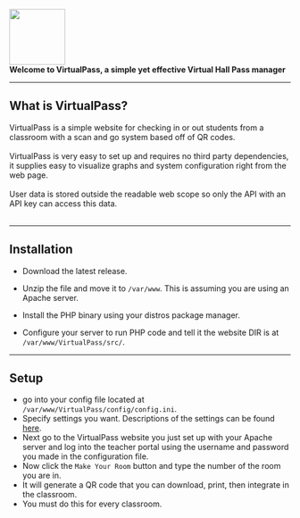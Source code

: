<img src="https://raw.githubusercontent.com/Duedot43/VirtualPass/master/src/Images/preview.png" width="100" height=auto onclick='location="https://virtualpass.net"'></img><br>
**Welcome to VirtualPass, a simple yet effective Virtual Hall Pass manager**<br>
***
## What is VirtualPass?
VirtualPass is a simple website for checking in or out students from a classroom with a scan and go system based off of QR codes.<br><br>
VirtualPass is very easy to set up and requires no third party dependencies, it supplies easy to visualize graphs and system configuration right from the web page.<br><br>
User data is stored outside the readable web scope so only the API with an API key can access this data.<br><br>
***
## Installation
* Download the latest release.<br>

* Unzip the file and move it to `/var/www`. This is assuming you are using an Apache server.<br>
* Install the PHP binary using your distros package manager.<br>
* Configure your server to run PHP code and tell it the website DIR is at `/var/www/VirtualPass/src/`.
***
## Setup
* go into your config file located at `/var/www/VirtualPass/config/config.ini`.
* Specify settings you want. Descriptions of the settings can be found [here](https://github.com/Duedot43/VirtualPass/wiki).
* Next go to the VirtualPass website you just set up with your Apache server and log into the teacher portal using the username and password you made in the configuration file.
* Now click the `Make Your Room` button and type the number of the room you are in.
* It will generate a QR code that you can download, print, then integrate in the classroom.
* You must do this for every classroom.

